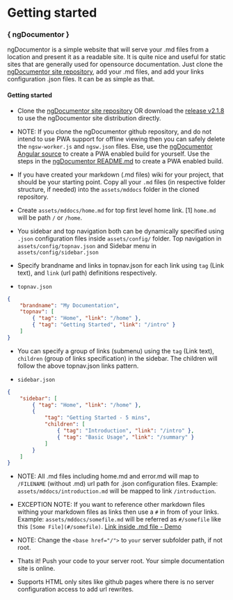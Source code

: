 # Getting started


### { ngDocumentor }
  
ngDocumentor is a simple website that will serve your .md files from a location and present it as a readable site. It is quite nice and useful for static sites that are generally used for opensource documentation. Just clone the [ngDocumentor site repository](https://github.com/ngDocumentor/ngDocumentor.github.io), add your .md files, and add your links configuration .json files. It can be as simple as that.


#### Getting started

* Clone the [ngDocumentor site repository](https://github.com/ngDocumentor/ngDocumentor.github.io) OR download the [release v2.1.8](https://github.com/ngDocumentor/ngDocumentor.github.io/releases) to use the ngDocumentor site distribution directly.


* NOTE: If you clone the ngDocumentor github repository, and do not intend to use PWA support for offline viewing then you can safely delete the `ngsw-worker.js` and `ngsw.json` files. Else, use the [ngDocumentor Angular source](https://github.com/ngDocumentor/ngDocumentor) to create a PWA enabled build for yourself. Use the steps in the [ngDocumentor README.md](https://github.com/ngDocumentor/ngDocumentor/blob/master/README.md) to create a PWA enabled build.


* If you have created your markdown (.md files) wiki for your project, that should be your starting point. Copy all your `.md` files (in respective folder structure, if needed) into the `assets/mddocs` folder in the cloned repository.


* Create `assets/mddocs/home.md` for top first level home link. [1] `home.md` will be path `/` or `/home`.


* You sidebar and top navigation both can be dynamically specified using `.json` configuration files inside `assets/config/` folder. Top navigation in `assets/config/topnav.json` and Sidebar menu in `assets/config/sidebar.json`


* Specify brandname and links in topnav.json for each link using `tag` (Link text), and `link` (url path) definitions respectively.

* `topnav.json`

```json
{
    "brandname": "My Documentation",
    "topnav": [
        { "tag": "Home", "link": "/home" },
        { "tag": "Getting Started", "link": "/intro" }
    ]
}
```


* You can specify a group of links (submenu) using the `tag` (Link text), `children` (group of links specification) in the sidebar. The children will follow the above topnav.json links pattern.


* `sidebar.json`

```json
{
    "sidebar": [
        { "tag": "Home", "link": "/home" },
        {
            "tag": "Getting Started - 5 mins",
            "children": [
                { "tag": "Introduction", "link": "/intro" },
                { "tag": "Basic Usage", "link": "/summary" }
            ]
        }
    ]
}
```


* NOTE: All .md files including home.md and error.md will map to `/FILENAME` (without .md) url path for .json configuration files. Example: `assets/mddocs/introduction.md` will be mapped to link `/introduction`.


* EXCEPTION NOTE: If you want to reference other markdown files withing your markdown files as links then use a `#` in from of your links. Example: `assets/mddocs/somefile.md` will be referred as `#/somefile` like this `[Some File](#/somefile)`. [Link inside .md file - Demo](#/topnav)


* NOTE: Change the `<base href="/">` to `your` server subfolder path, if not root.


* Thats it! Push your code to your server root. Your simple documentation site is online. 


* Supports HTML only sites like github pages where there is no server configuration access to add url rewrites.

